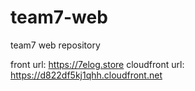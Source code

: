 # team7-web
team7 web repository

front url: https://7elog.store
cloudfront url: https://d822df5kj1qhh.cloudfront.net